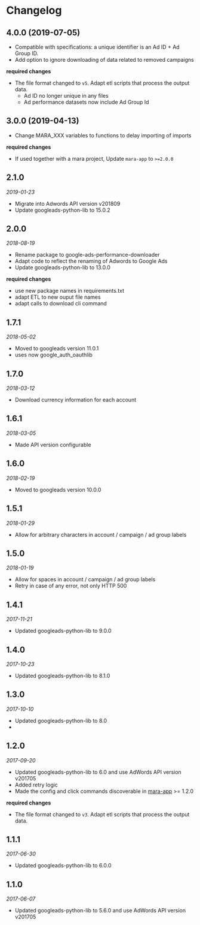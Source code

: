 # Changelog

## 4.0.0 (2019-07-05)

- Compatible with specifications: a unique identifier is an Ad ID + Ad Group ID.
- Add option to ignore downloading of data related to removed campaigns

**required changes**

- The file format changed to `v5`. Adapt etl scripts that process the output data.
  - Ad ID no longer unique in any files
  - Ad performance datasets now include Ad Group Id

## 3.0.0 (2019-04-13)

- Change MARA_XXX variables to functions to delay importing of imports

**required changes** 

- If used together with a mara project, Update `mara-app` to `>=2.0.0`


## 2.1.0
*2019-01-23*

- Migrate into Adwords API version v201809
- Update googleads-python-lib to 15.0.2

## 2.0.0
*2018-08-19*

- Rename package to google-ads-performance-downloader
- Adapt code to reflect the renaming of Adwords to Google Ads
- Update googleads-python-lib to 13.0.0

**required changes**

- use new package names in requirements.txt
- adapt ETL to new ouput file names
- adapt calls to download cli command
 

## 1.7.1
*2018-05-02*

- Moved to googleads version 11.0.1
- uses now google_auth_oauthlib

## 1.7.0
*2018-03-12*
- Download currency information for each account


## 1.6.1
*2018-03-05*

- Made API version configurable


## 1.6.0
*2018-02-19*

- Moved to googleads version 10.0.0

## 1.5.1
*2018-01-29*

- Allow for arbitrary characters in account / campaign / ad group labels


## 1.5.0
*2018-01-19*

- Allow for spaces in account / campaign / ad group labels
- Retry in case of any error, not only HTTP 500


## 1.4.1
*2017-11-21*

- Updated googleads-python-lib to 9.0.0

## 1.4.0
*2017-10-23*

- Updated googleads-python-lib to 8.1.0


## 1.3.0 
*2017-10-10* 

- Updated googleads-python-lib to 8.0
-

## 1.2.0 
*2017-09-20* 

- Updated googleads-python-lib to 6.0 and use AdWords API version v201705
- Added retry logic
- Made the config and click commands discoverable in [mara-app](https://github.com/mara/mara-app) >= 1.2.0

**required changes**

- The file format changed to `v3`. Adapt etl scripts that process the output data.


## 1.1.1
*2017-06-30* 

- Updated googleads-python-lib to 6.0.0

## 1.1.0
*2017-06-07* 

- Updated googleads-python-lib to 5.6.0 and use AdWords API version v201705
